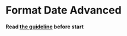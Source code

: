 # Format Date Advanced
**Read [the guideline](https://Liubomyr19/mate-academy/js_task-guideline/blob/master/README.md) before start**
